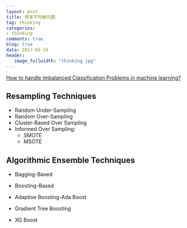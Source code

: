 ```yaml
---
layout: post
title: 样本不均衡问题
tag: thinking
categories: 
- thinking
comments: true
blog: true
data: 2017-03-24
header:
   image_fullwidth: "thinking.jpg"
---  
```


[How to handle Imbalanced Classification Problems in machine learning?](https://www.analyticsvidhya.com/blog/2017/03/imbalanced-classification-problem/#comment-125453)  


## Resampling Techniques  

* Random Under-Sampling  
* Random Over-Sampling  
* Cluster-Based Over Sampling  
* Informed Over Sampling:
    * SMOTE    
    * MSOTE  

## Algorithmic Ensemble Techniques  

* Bagging-Based  

* Boosting-Based  
* Adaptive Boosting-Ada Boost  
* Gradient Tree Boosting  
* XG Boost  